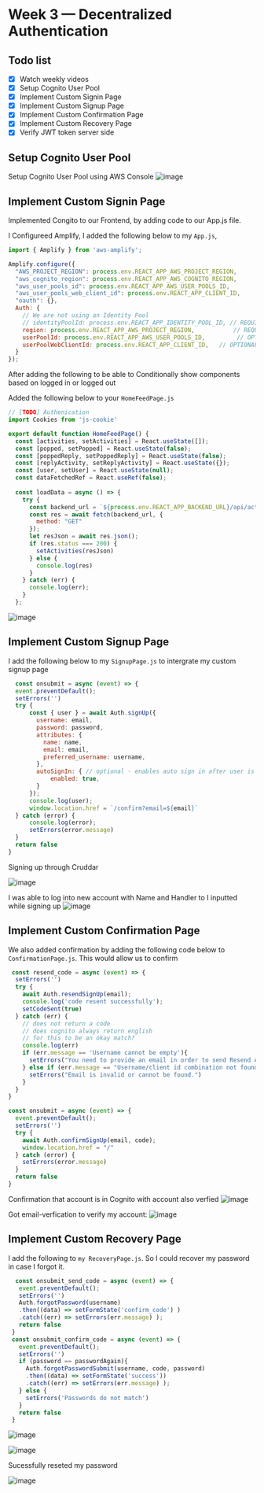# Week 3 — Decentralized Authentication

## Todo list
- [x] Watch weekly videos
- [x] Setup Cognito User Pool
- [x] Implement Custom Signin Page
- [x] Implement Custom Signup Page
- [x] Implement Custom Confirmation Page
- [x] Implement Custom Recovery Page
- [x] Verify JWT token server side

## Setup Cognito User Pool
Setup Cognito User Pool using AWS Console
![image](https://user-images.githubusercontent.com/46639580/226080024-06aa9e69-4d22-4e7a-bfff-43dc844662be.png)

## Implement Custom Signin Page
Implemented Congito to our Frontend, by adding code to our App.js file.

I Configureed Amplify, I added the following below to  my `App.js`,

```js
import { Amplify } from 'aws-amplify';

Amplify.configure({
  "AWS_PROJECT_REGION": process.env.REACT_APP_AWS_PROJECT_REGION,
  "aws_cognito_region": process.env.REACT_APP_AWS_COGNITO_REGION,
  "aws_user_pools_id": process.env.REACT_APP_AWS_USER_POOLS_ID,
  "aws_user_pools_web_client_id": process.env.REACT_APP_CLIENT_ID,
  "oauth": {},
  Auth: {
    // We are not using an Identity Pool
    // identityPoolId: process.env.REACT_APP_IDENTITY_POOL_ID, // REQUIRED - Amazon Cognito Identity Pool ID
    region: process.env.REACT_APP_AWS_PROJECT_REGION,           // REQUIRED - Amazon Cognito Region
    userPoolId: process.env.REACT_APP_AWS_USER_POOLS_ID,         // OPTIONAL - Amazon Cognito User Pool ID
    userPoolWebClientId: process.env.REACT_APP_CLIENT_ID,   // OPTIONAL - Amazon Cognito Web Client ID (26-char alphanumeric string)
  }
});
```

After adding the following to be able to Conditionally show components based on logged in or logged out

Added the following below to your `HomeFeedPage.js`

```js
// [TODO] Authenication
import Cookies from 'js-cookie'

export default function HomeFeedPage() {
  const [activities, setActivities] = React.useState([]);
  const [popped, setPopped] = React.useState(false);
  const [poppedReply, setPoppedReply] = React.useState(false);
  const [replyActivity, setReplyActivity] = React.useState({});
  const [user, setUser] = React.useState(null);
  const dataFetchedRef = React.useRef(false);
  
  const loadData = async () => {
    try {
      const backend_url = `${process.env.REACT_APP_BACKEND_URL}/api/activities/home`
      const res = await fetch(backend_url, {
        method: "GET"
      });
      let resJson = await res.json();
      if (res.status === 200) {
        setActivities(resJson)
      } else {
        console.log(res)
      }
    } catch (err) {
      console.log(err);
    }
  };
```
![image](https://user-images.githubusercontent.com/46639580/226080660-5b5f6892-8ea7-48fa-82d9-3efd46dcda36.png)

## Implement Custom Signup Page
I add the following below to my `SignupPage.js` to intergrate my custom signup page

  ```js
    const onsubmit = async (event) => {
    event.preventDefault();
    setErrors('')
    try {
        const { user } = await Auth.signUp({
          username: email,
          password: password,
          attributes: {
            name: name,
            email: email,
            preferred_username: username,
          },
          autoSignIn: { // optional - enables auto sign in after user is confirmed
              enabled: true,
          }
        });
        console.log(user);
        window.location.href = `/confirm?email=${email}`
    } catch (error) {
        console.log(error);
        setErrors(error.message)
    }
    return false
  }
  ```
  Signing up through Cruddar
  
  ![image](https://user-images.githubusercontent.com/46639580/226086300-a65f6cc3-f4b1-4190-befa-1aed213060b5.png)
  
  I was able to log into new account with Name and Handler to I inputted while signing up
  ![image](https://user-images.githubusercontent.com/46639580/226086453-8b064684-7f57-41e0-ac58-4f198b7f425f.png)

  ## Implement Custom Confirmation Page
  We also added confirmation by adding the following code below to `ConfirmationPage.js`. This would allow us to confirm 
  ```js
   const resend_code = async (event) => {
    setErrors('')
    try {
      await Auth.resendSignUp(email);
      console.log('code resent successfully');
      setCodeSent(true)
    } catch (err) {
      // does not return a code
      // does cognito always return english
      // for this to be an okay match?
      console.log(err)
      if (err.message == 'Username cannot be empty'){
        setErrors("You need to provide an email in order to send Resend Activiation Code")   
      } else if (err.message == "Username/client id combination not found."){
        setErrors("Email is invalid or cannot be found.")   
      }
    }
  }

  const onsubmit = async (event) => {
    event.preventDefault();
    setErrors('')
    try {
      await Auth.confirmSignUp(email, code);
      window.location.href = "/"
    } catch (error) {
      setErrors(error.message)
    }
    return false
  }
  ```
  
  Confirmation that account is in Cognito with account also verfied
  ![image](https://user-images.githubusercontent.com/46639580/226086347-803d9161-f586-4450-a901-3be05054e233.png)
  
  Got email-verfication to verify my account:
  ![image](https://user-images.githubusercontent.com/46639580/226086471-c58168e4-6909-42e1-b880-7b715e18ef1c.png)
  
  ## Implement Custom Recovery Page
 I add the following to `my RecoveryPage.js`. So I could recover my password in case I forgot it.
 ```js
   const onsubmit_send_code = async (event) => {
    event.preventDefault();
    setErrors('')
    Auth.forgotPassword(username)
    .then((data) => setFormState('confirm_code') )
    .catch((err) => setErrors(err.message) );
    return false
  }
  const onsubmit_confirm_code = async (event) => {
    event.preventDefault();
    setErrors('')
    if (password == passwordAgain){
      Auth.forgotPasswordSubmit(username, code, password)
      .then((data) => setFormState('success'))
      .catch((err) => setErrors(err.message) );
    } else {
      setErrors('Passwords do not match')
    }
    return false
  }
  ```
![image](https://user-images.githubusercontent.com/46639580/226086644-51b2477c-7ea4-4337-ae12-5a3c3a743a05.png)


![image](https://user-images.githubusercontent.com/46639580/226086726-090f4665-e25e-4cae-90b5-318797dcef41.png)

Sucessfully reseted my password

![image](https://user-images.githubusercontent.com/46639580/226086906-41e2516f-08f4-4e4e-a701-a3dc4214699e.png)


